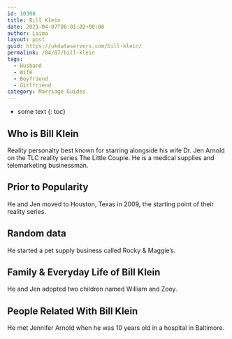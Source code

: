 ```yaml
---
id: 10308
title: Bill Klein
date: 2021-04-07T08:01:02+00:00
author: Laima
layout: post
guid: https://ukdataservers.com/bill-klein/
permalink: /04/07/bill-klein
tags:
  - Husband
  - Wife
  - Boyfriend
  - Girlfriend
category: Marriage Guides
---
```


* some text
{: toc}


## Who is Bill Klein
                  
                  
                  
Reality personalty best known for starring alongside his wife Dr. Jen Arnold on the TLC reality series The Little Couple. He is a medical supplies and telemarketing businessman.
                  
              
            
              
            
                
                
                
## Prior to Popularity
                  
                  
                  
He and Jen moved to Houston, Texas in 2009, the starting point of their reality series.
                  
              
            
              
            
                
                
                
## Random data
                  
                  
                  
He started a pet supply business called Rocky & Maggie&#8217;s.
                  
              
            
              
            
                
                
                
## Family & Everyday Life of Bill Klein
                  
                  
                  
He and Jen adopted two children named William and Zoey.
                  
              
            
              
            
                
                
                
## People Related With Bill Klein
                  
                  
                  
He met Jennifer Arnold when he was 10 years old in a hospital in Baltimore.
                  
              
            
              
            
                
              
            
              
              
            
            
              
            
          
          
          